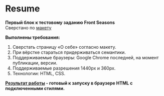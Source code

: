 # Resume
**Первый блок к тестовому заданию Front Seasons**<br>
Сверстано по <a href="https://www.figma.com/file/Fun0vhkMs0o7NTLPNug1Rk?type=design&node-id=48:313">макету</a>


**Выполнены требования:**

1. Сверстать страницу «О себе» согласно макету.
2. При вёрстке стараться придерживаться семантики.
3. Поддерживаемые браузеры: Google Chrome последней, на момент публикации, версии.
4. Поддерживаемые разрешения 1440px и 360px.
5. Технологии: HTML, CSS.

**<a href="https://dinaradervel.github.io/Resume/">Результат работы</a> - готовый к запуску в браузере HTML с подключенными  стилями.**
